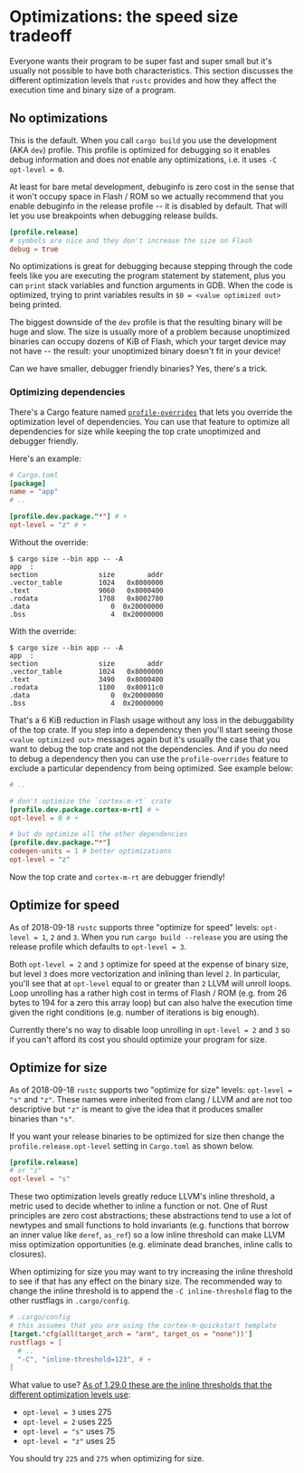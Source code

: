 # Optimizations: the speed size tradeoff

Everyone wants their program to be super fast and super small but it's usually not possible to have both characteristics. This section discusses the different optimization levels that `rustc` provides and how they affect the execution time and binary size of a program.

## No optimizations

This is the default. When you call `cargo build` you use the development (AKA `dev`) profile. This profile is optimized for debugging so it enables debug information and does *not* enable any optimizations, i.e. it uses `-C opt-level = 0`.

At least for bare metal development, debuginfo is zero cost in the sense that it won't occupy space in Flash / ROM so we actually recommend that you enable debuginfo in the release profile -- it is disabled by default. That will let you use breakpoints when debugging release builds.

``` toml
[profile.release]
# symbols are nice and they don't increase the size on Flash
debug = true
```

No optimizations is great for debugging because stepping through the code feels like you are executing the program statement by statement, plus you can `print` stack variables and function arguments in GDB. When the code is optimized, trying to print variables results in `$0 = <value optimized out>` being printed.

The biggest downside of the `dev` profile is that the resulting binary will be huge and slow. The size is usually more of a problem because unoptimized binaries can occupy dozens of KiB of Flash, which your target device may not have -- the result: your unoptimized binary doesn't fit in your device!

Can we have smaller, debugger friendly binaries? Yes, there's a trick.

### Optimizing dependencies

There's a Cargo feature named [`profile-overrides`] that lets you override the optimization level of dependencies. You can use that feature to optimize all dependencies for size while keeping the top crate unoptimized and debugger friendly.

[`profile-overrides`]: https://doc.rust-lang.org/cargo/reference/profiles.html#overrides

Here's an example:

``` toml
# Cargo.toml
[package]
name = "app"
# ..

[profile.dev.package."*"] # +
opt-level = "z" # +
```

Without the override:

``` console
$ cargo size --bin app -- -A
app  :
section               size        addr
.vector_table         1024   0x8000000
.text                 9060   0x8000400
.rodata               1708   0x8002780
.data                    0  0x20000000
.bss                     4  0x20000000
```

With the override:

``` console
$ cargo size --bin app -- -A
app  :
section               size        addr
.vector_table         1024   0x8000000
.text                 3490   0x8000400
.rodata               1100   0x80011c0
.data                    0  0x20000000
.bss                     4  0x20000000
```

That's a 6 KiB reduction in Flash usage without any loss in the debuggability of the top crate. If you step into a dependency then you'll start seeing those `<value optimized out>` messages again but it's usually the case that you want to debug the top crate and not the dependencies. And if you *do* need to debug a dependency then you can use the `profile-overrides` feature to exclude a particular dependency from being optimized. See example below:

``` toml
# ..

# don't optimize the `cortex-m-rt` crate
[profile.dev.package.cortex-m-rt] # +
opt-level = 0 # +

# but do optimize all the other dependencies
[profile.dev.package."*"]
codegen-units = 1 # better optimizations
opt-level = "z"
```

Now the top crate and `cortex-m-rt` are debugger friendly!

## Optimize for speed

As of 2018-09-18 `rustc` supports three "optimize for speed" levels: `opt-level = 1`, `2` and `3`. When you run `cargo build --release` you are using the release  profile which defaults to `opt-level = 3`.

Both `opt-level = 2` and `3` optimize for speed at the expense of binary size,
but level `3` does more vectorization and inlining than level `2`. In particular, you'll see that at `opt-level` equal to or greater than `2` LLVM will unroll loops. Loop unrolling has a rather high cost in terms of Flash / ROM (e.g. from 26 bytes to 194 for a zero this array loop) but can also halve the execution time given the right conditions (e.g. number of iterations is big enough).

Currently there's no way to disable loop unrolling in `opt-level = 2` and `3` so if you can't afford its cost you should optimize your program for size.

## Optimize for size

As of 2018-09-18 `rustc` supports two "optimize for size" levels: `opt-level = "s"` and `"z"`. These names were inherited from clang / LLVM and are not too descriptive but `"z"` is meant to give the idea that it produces smaller binaries than `"s"`.

If you want your release binaries to be optimized for size then change the `profile.release.opt-level` setting in `Cargo.toml` as shown below.

``` toml
[profile.release]
# or "z"
opt-level = "s"
```

These two optimization levels greatly reduce LLVM's inline threshold, a metric used to decide whether to inline a function or not. One of Rust principles are zero cost abstractions; these abstractions tend to use a lot of newtypes and small functions to hold invariants (e.g. functions that borrow an inner value like `deref`, `as_ref`) so a low inline threshold can make LLVM miss optimization opportunities (e.g. eliminate dead branches, inline calls to closures).

When optimizing for size you may want to try increasing the inline threshold to see if that has any effect on the binary size. The recommended way to change the inline threshold is to append the `-C inline-threshold` flag to the other rustflags in `.cargo/config`.

``` toml
# .cargo/config
# this assumes that you are using the cortex-m-quickstart template
[target.'cfg(all(target_arch = "arm", target_os = "none"))']
rustflags = [
  # ..
  "-C", "inline-threshold=123", # +
]
```

What value to use? [As of 1.29.0 these are the inline thresholds that the different optimization levels use][inline-threshold]:

[inline-threshold]: https://github.com/rust-lang/rust/blob/1.29.0/src/librustc_codegen_llvm/back/write.rs#L2105-L2122

- `opt-level = 3` uses 275
- `opt-level = 2` uses 225
- `opt-level = "s"` uses 75
- `opt-level = "z"` uses 25

You should try `225` and `275` when optimizing for size.
